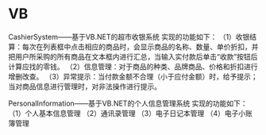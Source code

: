# VB

CashierSystem——基于VB.NET的超市收银系统
实现的功能如下：
（1）收银结算：每次在列表框中点击相应的商品时，会显示商品的名称、数量、单价折扣，并把用户所采购的所有商品在文本框内进行汇总，当输入实付款后单击“收款”按钮后计算应找的零钱。
（2）信息管理：对于商品的种类、品牌商品、价格和折扣进行增删改查。
（3）异常提示：当付款金额不合理（小于应付金额）时，给予提示；当对商品信息进行管理时，对非法操作进行提示。

PersonalInformation——基于VB.NET的个人信息管理系统
实现的功能如下：
（1）个人基本信息管理
（2）通讯录管理
（3）电子日记本管理
（4）电子小账簿管理
